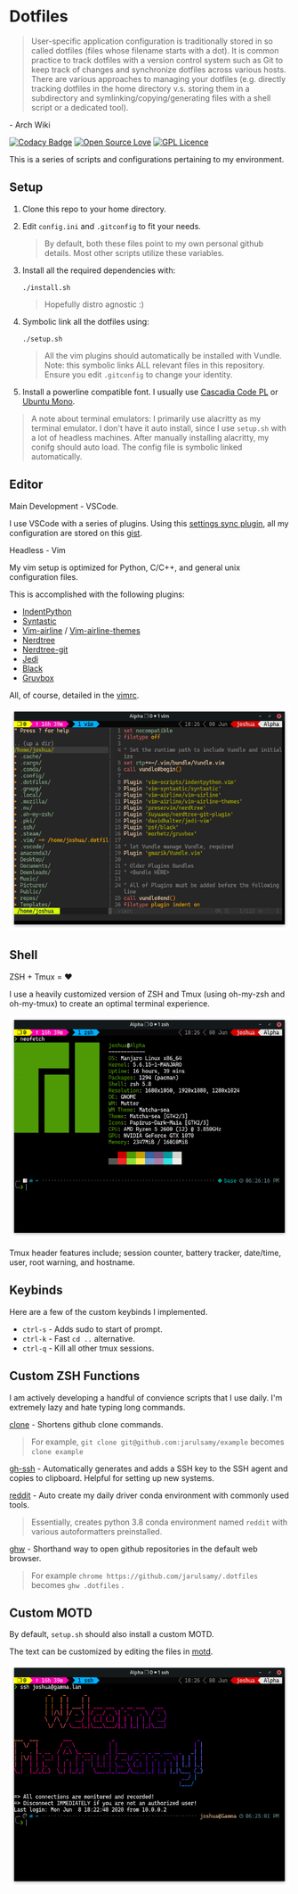 # Dotfiles

> User-specific application configuration is traditionally stored in so called dotfiles (files whose filename starts with a dot). It is common practice to track dotfiles with a version control system such as Git to keep track of changes and synchronize dotfiles across various hosts. There are various approaches to managing your dotfiles (e.g. directly tracking dotfiles in the home directory v.s. storing them in a subdirectory and symlinking/copying/generating files with a shell script or a dedicated tool).

\- Arch Wiki

[![Codacy Badge](https://api.codacy.com/project/badge/Grade/f00ab44f952048b983da8904ef775232)](https://app.codacy.com/manual/jarulsamy/.dotfiles?utm_source=github.com&utm_medium=referral&utm_content=jarulsamy/.dotfiles&utm_campaign=Badge_Grade_Dashboard)
[![Open Source Love](https://badges.frapsoft.com/os/v2/open-source.png?v=103)](https://github.com/ellerbrock/open-source-badges/)
[![GPL Licence](https://badges.frapsoft.com/os/gpl/gpl.svg?v=103)](https://opensource.org/licenses/GPL-3.0/)

This is a series of scripts and configurations pertaining to my environment.

## Setup

1.  Clone this repo to your home directory.

2.  Edit `config.ini` and `.gitconfig` to fit your needs.

    > By default, both these files point to my own personal github details.
    > Most other scripts utilize these variables.

3.  Install all the required dependencies with:

        ./install.sh

    > Hopefully distro agnostic :)

4.  Symbolic link all the dotfiles using:

        ./setup.sh

    > All the vim plugins should automatically be installed with Vundle.
    > Note: this symbolic links ALL relevant files in this repository. Ensure you edit `.gitconfig` to change your identity.

5.  Install a powerline compatible font. I usually use [Cascadia Code PL](https://github.com/microsoft/cascadia-code) or [Ubuntu Mono](https://design.ubuntu.com/font).

> A note about terminal emulators: I primarily use alacritty as my terminal emulator. I don't have it auto install, since I use `setup.sh` with a lot of headless machines. After manually installing alacritty, my conifg should auto load. The config file is symbolic linked automatically.

## Editor

Main Development - VSCode.

I use VSCode with a series of plugins. Using this [settings sync plugin](https://marketplace.visualstudio.com/items?itemName=Shan.code-settings-sync), all my configuration are stored on this [gist](https://gist.github.com/jarulsamy/6c3ff1d6f599d703cf0fba2b050fedec).

Headless - Vim

My vim setup is optimized for Python, C/C++, and general unix configuration files.

This is accomplished with the following plugins:

*   [IndentPython](https://github.com/vim-scripts/indentpython.vim)
*   [Syntastic](https://github.com/vim-syntastic/syntastic)
*   [Vim-airline](https://github.com/vim-airline/vim-airline) / [Vim-airline-themes](https://github.com/vim-airline/vim-airline-themes)
*   [Nerdtree](https://github.com/preservim/nerdtree)
*   [Nerdtree-git](https://github.com/Xuyuanp/nerdtree-git-plugin)
*   [Jedi](https://github.com/davidhalter/jedi-vim)
*   [Black](https://github.com/psf/black)
*   [Gruvbox](https://github.com/morhetz/gruvbox)

All, of course, detailed in the [vimrc](/.vimrc).

![vim](assets/vim.png)

## Shell

ZSH + Tmux = :heart:

I use a heavily customized version of ZSH and Tmux (using oh-my-zsh and oh-my-tmux) to create an optimal terminal experience.

![Terminal](/assets/neofetch.png)

Tmux header features include; session counter, battery tracker, date/time, user, root warning, and hostname.

## Keybinds

Here are a few of the custom keybinds I implemented.

*   `ctrl-s` - Adds sudo to start of prompt.
*   `ctrl-k` - Fast `cd ..` alternative.
*   `ctrl-q` - Kill all other tmux sessions.

## Custom ZSH Functions

I am actively developing a handful of convience scripts that I use daily.
I'm extremely lazy and hate typing long commands.

[clone]("zfunc/clone") - Shortens github clone commands.

> For example, `git clone git@github.com:jarulsamy/example` becomes `clone example`

[gh-ssh]("zfunc/gh-ssh") - Automatically generates and adds a SSH key to the SSH agent and copies to clipboard. Helpful for setting up new systems.

[reddit]("zfunc/reddit) - Auto create my daily driver conda environment with commonly used tools.

> Essentially, creates python 3.8 conda environment named `reddit` with various autoformatters preinstalled.

[ghw]("/zfunc/ghw") - Shorthand way to open github repositories in the default web browser.

> For example `chrome https://github.com/jarulsamy/.dotfiles` becomes `ghw .dotfiles` .

## Custom MOTD

By default, `setup.sh` should also install a custom MOTD.

The text can be customized by editing the files in [motd](/motd).

![MOTD](assets/motd.png)
